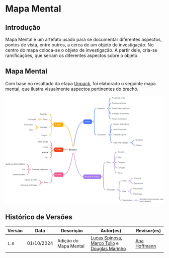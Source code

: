 # Mapa Mental

## Introdução 

Mapa Mental é um artefato usado para se documentar diferentes aspectos, pontos de vista, entre outros, a cerca de um objeto de investigação. No centro do mapa coloca-se o objeto de investigação. A partir dele, cria-se ramificações, que seriam os diferentes aspectos sobre o objeto.

## Mapa Mental

Com base no resultado da etapa [Unpack](/Base/1.1.DesignSprint.md), foi elaborado o seguinte mapa mental, que ilustra visualmente aspectos pertinentes do brechó.

![](../Imagens/mapa_mental.jpeg)

## Histórico de Versões

| Versão | Data       | Descrição             | Autor(es)                                                                                                                                            | Revisor(es)                               |
| ------ | ---------- | --------------------- | ---------------------------------------------------------------------------------------------------------------------------------------------------- | ----------------------------------------- |
| `1.0`  | 01/10/2024 | Adição do Mapa Mental | [Lucas Spinosa](https://github.com/LucasSpinosa), [Marco Tulio](https://github.com/MarcoTulioSoares) e [Douglas Marinho](https://github.com/M4RINH0) | [Ana Hoffmann](https://github.com/AnHoff) |